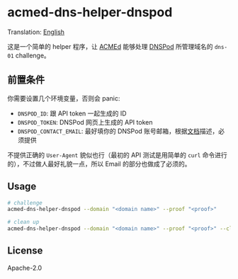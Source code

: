 # acmed-dns-helper-dnspod

Translation: [English](README.en.md)

这是一个简单的 helper 程序，让 [ACMEd][acmed] 能够处理 [DNSPod][dnspod]
所管理域名的 `dns-01` challenge。

[acmed]: https://github.com/breard-r/acmed
[dnspod]: https://www.dnspod.cn

## 前置条件

你需要设置几个环境变量，否则会 panic:

* `DNSPOD_ID`: 跟 API token 一起生成的 ID
* `DNSPOD_TOKEN`: DNSPod 网页上生成的 API token
* `DNSPOD_CONTACT_EMAIL`: 最好填你的 DNSPod 账号邮箱，根据[文档][dnspod-doc-info]描述，必须提供

[dnspod-doc-info]: https://www.dnspod.cn/docs/info.html

不提供正确的 `User-Agent` 貌似也行（最初的 API 测试是用简单的 `curl` 命令进行的），不过做人最好礼貌一点，所以 Email 的部分也做成了必须的。

## Usage

```sh
# challenge
acmed-dns-helper-dnspod --domain "<domain name>" --proof "<proof>"

# clean up
acmed-dns-helper-dnspod --domain "<domain name>" --proof "<proof>" --clean
```

## License

Apache-2.0
